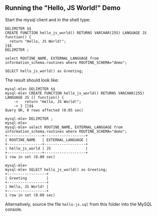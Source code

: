 ## Running the "Hello, JS World!" Demo

Start the mysql client and in the shell type:
```
DELIMITER $$
CREATE FUNCTION hello_js_world() RETURNS VARCHAR(255) LANGUAGE JS function() {
  return "Hello, JS World!";
}$$
DELIMITER ;

select ROUTINE_NAME, EXTERNAL_LANGUAGE from information_schema.routines where ROUTINE_SCHEMA="demo";

SELECT hello_js_world() as Greeting;
```
The result should look like:
```
mysql-mle> DELIMITER $$
mysql-mle> CREATE FUNCTION hello_js_world() RETURNS VARCHAR(255) LANGUAGE JS [[ function() {
    ->   return "Hello, JS World!";
    -> } ]]$$
Query OK, 0 rows affected (0.05 sec)

mysql-mle> DELIMITER ;
mysql-mle>
mysql-mle> select ROUTINE_NAME, EXTERNAL_LANGUAGE from information_schema.routines where ROUTINE_SCHEMA="demo";
+----------------+-------------------+
| ROUTINE_NAME   | EXTERNAL_LANGUAGE |
+----------------+-------------------+
| hello_js_world | JS                |
+----------------+-------------------+
1 row in set (0.00 sec)

mysql-mle>
mysql-mle> SELECT hello_js_world() as Greeting;
+------------------+
| Greeting         |
+------------------+
| Hello, JS World! |
+------------------+
1 row in set (0.00 sec)
```

Alternatively, source the file `hello-js.sql` from this folder into the MySQL console.
